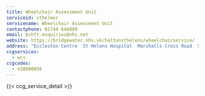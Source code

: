 ```yaml
---
title: Wheelchair Assessment Unit
serviceid: sthelmer
servicename: Wheelchair Assessment Unit
contactphone: 01744 646809
email: bchft.enquiries@nhs.net
website: https://bridgewater.nhs.uk/haltonsthelens/wheelchairservice/
address: "Eccleston Centre  St Helens Hospital  Marshalls Cross Road  St Helens  Merseyside  WA9 3DA"
ccgservices:
  - wcs
ccgcodes:
  - e38000056
---
```


{{< ccg_service_detail >}}
